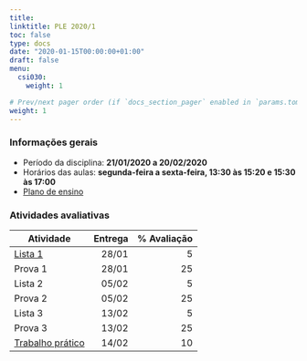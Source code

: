```yaml
---
title: 
linktitle: PLE 2020/1
toc: false
type: docs
date: "2020-01-15T00:00:00+01:00"
draft: false
menu:
  csi030:
    weight: 1

# Prev/next pager order (if `docs_section_pager` enabled in `params.toml`)
weight: 1
---
```


### Informações gerais

- Período da disciplina: **21/01/2020 a 20/02/2020**
- Horários das aulas: **segunda-feira a sexta-feira, 13:30 às 15:20 e 15:30 às 17:00**
- [Plano de ensino](https://drive.google.com/file/d/1hq3a5rBdkHs-xgD5_87pCERISV9rUWd1/view?usp=sharing)

### Atividades avaliativas

<!-- | [Lista 2](https://docs.google.com/document/d/1udHS-JNueqQU6HGQHiRn2_HqY4lg1HG0R3Zb_npttnA/edit?usp=sharing) | 05/02 | 5 |-->
<!--| [Lista 3](https://docs\.google.com/document/d/1nCOV-Id9lyQqzRks7cdrlr4Qnq7TDD3Fr8yywxT06Pw/edit?usp=sharing) | 13/02 | 5 |-->

| Atividade | Entrega | % Avaliação |
|-----------|---------:|------------:|
| [Lista 1](https://docs.google.com/document/d/1T857BDfW0shys9_gVjRpPi6bCtYwz68Jrn4T5B0H-l4/edit?usp=sharing) | 28/01 | 5 |
| Prova 1 | 28/01 | 25 |
| Lista 2 | 05/02 | 5 |
| Prova 2 | 05/02 | 25 |
| Lista 3 | 13/02 | 5 |
| Prova 3 | 13/02 | 25 |
| [Trabalho prático](https://docs.google.com/document/d/1j1t-MciK33jNofFr7ELGrpFORX03FNmaKowk_D3UJFA/edit?usp=sharing) | 14/02 | 10 |


